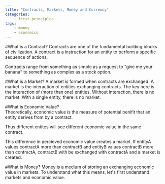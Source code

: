 ```yaml
---
title: "Contracts, Markets, Money and Currency"
categories:
	- first-principles
tags:
	- money
	- economics
---
```

#What is a Contract?
Contracts are one of the fundamental building blocks of civilization.
A contract is a instruction for an entity to perform a specific sequence of actions.

Contracts range from something as simple as a request to "give me your banana" to something as complex as a stock option.

#What is a Market?
A market is formed when contracts are exchanged.
A market is the interaction of entities exchanging contracts. 
The key here is the interaction of (more than one) entities. 
Without interaction, there is no market. With a single entity, there is no market.


#What is Economic Value?   
Theoretically, economic value is the measure of potential benifit that an entity derives from by a contract.

Thus different entites will see different economic value in the same contract.

This difference in percieved economic value creates a market. 
If entityA values contractA more than contractB and entityB values contractB more than contractA, contractB with be exchanged with contractA and a market is created.

#What is Money?
Money is a medium of storing an exchanging economic value in markets.
To understand what this means, let's first understand markets and economic value.


